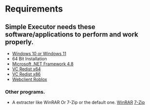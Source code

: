 # Requirements

## Simple Executor needs these software/applications to perform and work properly.
- [Windows 10 or Windows 11](https://www.microsoft.com/en-us/software-download/windows10)
- 64 Bit Installation
- [Microsoft .NET Framework 4.8](https://dotnet.microsoft.com/en-us/download/dotnet-framework)
- [VC Redist x64](https://aka.ms/vs/16/release/vc_redist.x64.exe)
- [VC Redist x86](https://aka.ms/vs/16/release/vc_redist.x86.exe)
- [Webclient Roblox](https://www.roblox.com/download)

### Other programs.
- A extracter like WinRAR Or 7-Zip or the default one.
[WinRAR](https://www.win-rar.com/)
[7-Zip](https://www.7-zip.org/)
